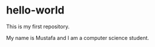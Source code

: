 # hello-world
This is my first repository.

My name is Mustafa and I am a computer science student.
